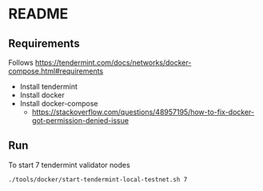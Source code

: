 # README

## Requirements

Follows https://tendermint.com/docs/networks/docker-compose.html#requirements

+ Install tendermint
+ Install docker
+ Install docker-compose
    * https://stackoverflow.com/questions/48957195/how-to-fix-docker-got-permission-denied-issue

## Run

To start 7 tendermint validator nodes

```
./tools/docker/start-tendermint-local-testnet.sh 7
```
